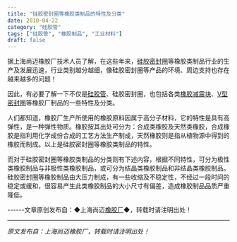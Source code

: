 ```yaml
---
title: "硅胶密封圈等橡胶类制品的特性及分类"
date: 2010-04-22
category: "硅胶管"
tags: ["硅胶管", "橡胶制品", "工业材料"]
draft: false
---
```


据上海尚迈橡胶厂技术人员了解，在这些年来，[硅胶密封圈](http://www.smpolymer.com/)等橡胶类制品行业的生产及发展迅速，行业类别越分越细，像硅胶密封圈等产品的环境、周边支持也存在越来越多的问题！

因此，有必要了解一下不仅是[硅胶管](http://www.smpolymer.com/guijiaoguan/)、硅胶密封圈，也包括各类[橡胶减震块](http://www.smpolymer.com/)、[V型密封圈](http://www.smpolymer.com/)等橡胶厂制品的一些特性及分类。

人们都知道，橡胶厂生产所使用的橡胶原料因属于高分子材料，它的特性是具有高弹性，是一种弹性物质。橡胶按其出处可分为：合成类橡胶及天然类橡胶，合成橡胶是指利用化学成份合成的工艺方法生产制成，天然橡胶则是指从植物源中得到的橡胶而制成。以上是硅胶密封圈等橡胶类制品的特性。

而对于硅胶密封圈等橡胶类制品的分类则有下述内容，根据不同特性，可分为极性类橡胶制品与非极性类橡胶制品，或可分为结晶类橡胶制品和非结晶类橡胶制品。硅胶密封圈等橡胶制品由大压力制成，有一些收缩及不稳定性，不经过一段时间的稳定或缓和，很容易产生此类橡胶制品的大小尺寸有偏差，造成橡胶制品品质严重隆低。

------文章原创发布自：◆上海尚迈[橡胶厂](http://www.smpolymer.com/)◆，转载时请注明出处！

---

*原文发布自：上海尚迈橡胶厂，转载时请注明出处！*
